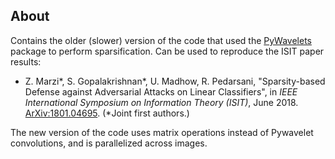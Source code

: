## About

Contains the older (slower) version of the code that used the [PyWavelets](https://pywavelets.readthedocs.io/) package to perform sparsification. Can be used to reproduce the ISIT paper results:

* Z. Marzi*, S. Gopalakrishnan*, U. Madhow, R. Pedarsani, "Sparsity-based Defense against Adversarial Attacks on Linear Classifiers", in *IEEE International Symposium on Information Theory (ISIT)*, June 2018. [ArXiv:1801.04695](https://arxiv.org/abs/1801.04695). (*Joint first authors.)

The new version of the code uses matrix operations instead of Pywavelet convolutions, and is parallelized across images.
